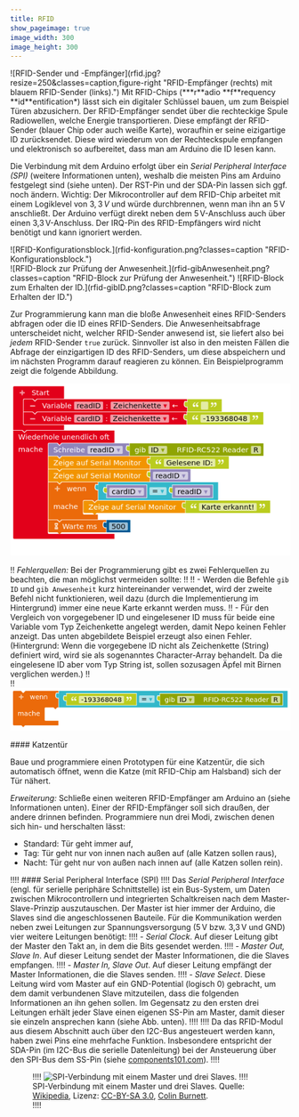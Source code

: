 ```yaml
---
title: RFID
show_pageimage: true
image_width: 300
image_height: 300
---
```


<div markdown="1" class="clearfix">
![RFID-Sender und -Empfänger](rfid.jpg?resize=250&classes=caption,figure-right "RFID-Empfänger (rechts) mit blauem RFID-Sender (links).")
Mit RFID-Chips (***r**adio **f**requency **id**entification*) lässt sich ein digitaler Schlüssel bauen, um zum Beispiel Türen abzusichern. Der RFID-Empfänger sendet über die rechteckige Spule Radiowellen, welche Energie transportieren. Diese empfängt der RFID-Sender (blauer Chip oder auch weiße Karte), woraufhin er seine eizigartige ID zurücksendet. Diese wird wiederum von der Rechteckspule empfangen und elektronisch so aufbereitet, dass man am Arduino die ID lesen kann.
</div>

Die Verbindung mit dem Arduino erfolgt über ein *Serial Peripheral Interface (SPI)* (weitere Informationen unten), weshalb die meisten Pins am Arduino festgelegt sind (siehe unten). Der RST-Pin und der SDA-Pin lassen sich ggf. noch ändern. Wichtig: Der Mikrocontroller auf dem RFID-Chip arbeitet mit einem Logiklevel von $3,3 \, V$ und würde durchbrennen, wenn man ihn an 5 V anschließt. Der Arduino verfügt direkt neben dem 5 V-Anschluss auch über einen 3,3 V-Anschluss. Der IRQ-Pin des RFID-Empfängers wird nicht benötigt und kann ignoriert werden.

<div class="flex-box">
<div markdown="1" class="flexible">![RFID-Konfigurationsblock.](rfid-konfiguration.png?classes=caption "RFID-Konfigurationsblock.")</div>
<div markdown="1" class="flexible">
![RFID-Block zur Prüfung der Anwesenheit.](rfid-gibAnwesenheit.png?classes=caption "RFID-Block zur Prüfung der Anwesenheit.")
![RFID-Block zum Erhalten der ID.](rfid-gibID.png?classes=caption "RFID-Block zum Erhalten der ID.")
</div>
</div>

Zur Programmierung kann man die bloße Anwesenheit eines RFID-Senders abfragen oder die ID eines RFID-Senders. Die Anwesenheitsabfrage unterscheidet nicht, welcher RFID-Sender anwesend ist, sie liefert also bei *jedem* RFID-Sender `true` zurück. Sinnvoller ist also in den meisten Fällen die Abfrage der einzigartigen ID des RFID-Senders, um diese abspeichern und im nächsten Programm darauf reagieren zu können. Ein Beispielprogramm zeigt die folgende Abbildung.

![Beispielprogramm zum Auslesen eines RFID-Senders in Form einer weißen Karte.](rfid-bsp.png?classes=caption "Beispielprogramm zum Auslesen eines RFID-Senders in Form einer weißen Karte.")

!! *Fehlerquellen:* Bei der Programmierung gibt es zwei Fehlerquellen zu beachten, die man möglichst vermeiden sollte:
!! 
!!   - Werden die Befehle `gib ID` und `gib Anwesenheit` kurz hintereinander verwendet, wird der zweite Befehl nicht funktionieren, weil dazu (durch die Implementierung im Hintergrund) immer eine neue Karte erkannt werden muss.
!!   - Für den Vergleich von vorgegebener ID und eingelesener ID muss für beide eine Variable vom Typ Zeichenkette angelegt werden, damit Nepo keinen Fehler anzeigt. Das unten abgebildete Beispiel erzeugt also einen Fehler. (Hintergrund: Wenn die vorgegebene ID nicht als Zeichenkette (String) definiert wird, wird sie als sogenanntes Character-Array behandelt. Da die eingelesene ID aber vom Typ String ist, sollen sozusagen Äpfel mit Birnen verglichen werden.)
!!     
!!     ![Der Vergleich von vorgegebener ID und eingelesener ID erzeugt hier einen Fehler.](rfid-fehler-vgl-chararray-mit-string.png?classes=caption "Der Vergleich von vorgegebener ID und eingelesener ID erzeugt hier einen Fehler.")

<div markdown="1" class="projekt">
#### Katzentür

Baue und programmiere einen Prototypen für eine Katzentür, die sich automatisch öffnet, wenn die Katze (mit RFID-Chip am Halsband) sich der Tür nähert.

*Erweiterung:* Schließe einen weiteren RFID-Empfänger am Arduino an (siehe Informationen unten). Einer der RFID-Empfänger soll sich draußen, der andere drinnen befinden. Programmiere nun drei Modi, zwischen denen sich hin- und herschalten lässt:

  - Standard: Tür geht immer auf,
  - Tag: Tür geht nur von innen nach außen auf (alle Katzen sollen raus),
  - Nacht: Tür geht nur von außen nach innen auf (alle Katzen sollen rein).
</div>

!!!! #### Serial Peripheral Interface (SPI)
!!!! Das *Serial Peripheral Interface* (engl. für serielle periphäre Schnittstelle) ist ein Bus-System, um Daten zwischen Mikrocontrollern und integrierten Schaltkreisen nach dem Master-Slave-Prinzip auszutauschen. Der Master ist hier immer der Arduino, die Slaves sind die angeschlossenen Bauteile. Für die Kommunikation werden neben zwei Leitungen zur Spannungsversorgung (5 V bzw. 3,3 V und GND) vier weitere Leitungen benötigt:
!!!!  - *Serial Clock*. Auf dieser Leitung gibt der Master den Takt an, in dem die Bits gesendet werden.
!!!!  - *Master Out, Slave In*. Auf dieser Leitung sendet der Master Informationen, die die Slaves empfangen.
!!!!  - *Master In, Slave Out*. Auf dieser Leitung empfängt der Master Informationen, die die Slaves senden.
!!!!  - *Slave Select*. Diese Leitung wird vom Master auf ein GND-Potential (logisch 0) gebracht, um dem damit verbundenen Slave mitzuteilen, dass die folgenden Informationen an ihn gehen sollen. Im Gegensatz zu den ersten drei Leitungen erhält jeder Slave einen eigenen SS-Pin am Master, damit dieser sie einzeln ansprechen kann (siehe Abb. unten).
!!!! 
!!!! Da das RFID-Modul aus diesem Abschnitt auch über den I2C-Bus angesteuert werden kann, haben zwei Pins eine mehrfache Funktion. Insbesondere entspricht der SDA-Pin (im I2C-Bus die serielle Datenleitung) bei der Ansteuerung über den SPI-Bus dem SS-Pin (siehe [components101.com](https://components101.com/wireless/rc522-rfid-module)).
!!!! <figure class="image-caption">
!!!!    <img title="SPI-Verbindung mit einem Master und drei Slaves." alt="SPI-Verbindung mit einem Master und drei Slaves." class="caption" src="/user/pages/images/SPI-three-slaves.png">
!!!!    <figcaption class="">SPI-Verbindung mit einem Master und drei Slaves. Quelle: <a href="https://de.wikipedia.org/wiki/Datei:SPI_three_slaves.svg" target="_blank">Wikipedia</a>, Lizenz: <a href="https://creativecommons.org/licenses/by-sa/3.0/deed.de" target="_blank">CC-BY-SA 3.0</a>, <a href="https://en.wikipedia.org/wiki/User:Cburnett" target="_blank">Colin Burnett</a>.</figcaption>
!!!! </figure>
